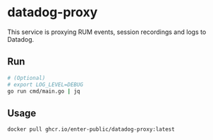 # datadog-proxy

This service is proxying RUM events, session recordings and logs to Datadog.

## Run

```bash
# (Optional)
# export LOG_LEVEL=DEBUG
go run cmd/main.go | jq
```

## Usage


```bash
docker pull ghcr.io/enter-public/datadog-proxy:latest
```
